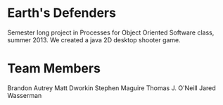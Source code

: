 Earth's Defenders
=============

Semester long project in Processes for Object Oriented Software class, summer 2013.  We created a java 2D desktop shooter game.  

Team Members
=============

Brandon Autrey
Matt Dworkin
Stephen Maguire
Thomas J. O'Neill
Jared Wasserman
